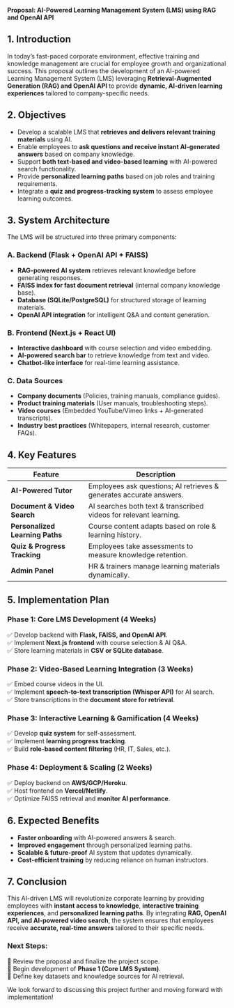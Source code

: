 **Proposal: AI-Powered Learning Management System (LMS) using RAG and OpenAI API**

## **1. Introduction**
In today’s fast-paced corporate environment, effective training and knowledge management are crucial for employee growth and organizational success. This proposal outlines the development of an AI-powered Learning Management System (LMS) leveraging **Retrieval-Augmented Generation (RAG) and OpenAI API** to provide **dynamic, AI-driven learning experiences** tailored to company-specific needs.

## **2. Objectives**
- Develop a scalable LMS that **retrieves and delivers relevant training materials** using AI.
- Enable employees to **ask questions and receive instant AI-generated answers** based on company knowledge.
- Support **both text-based and video-based learning** with AI-powered search functionality.
- Provide **personalized learning paths** based on job roles and training requirements.
- Integrate a **quiz and progress-tracking system** to assess employee learning outcomes.

## **3. System Architecture**
The LMS will be structured into three primary components:

### **A. Backend (Flask + OpenAI API + FAISS)**
- **RAG-powered AI system** retrieves relevant knowledge before generating responses.
- **FAISS index for fast document retrieval** (internal company knowledge base).
- **Database (SQLite/PostgreSQL)** for structured storage of learning materials.
- **OpenAI API integration** for intelligent Q&A and content generation.

### **B. Frontend (Next.js + React UI)**
- **Interactive dashboard** with course selection and video embedding.
- **AI-powered search bar** to retrieve knowledge from text and video.
- **Chatbot-like interface** for real-time learning assistance.

### **C. Data Sources**
- **Company documents** (Policies, training manuals, compliance guides).
- **Product training materials** (User manuals, troubleshooting steps).
- **Video courses** (Embedded YouTube/Vimeo links + AI-generated transcripts).
- **Industry best practices** (Whitepapers, internal research, customer FAQs).

## **4. Key Features**
| Feature | Description |
|---------|-------------|
| **AI-Powered Tutor** | Employees ask questions; AI retrieves & generates accurate answers. |
| **Document & Video Search** | AI searches both text & transcribed videos for relevant learning. |
| **Personalized Learning Paths** | Course content adapts based on role & learning history. |
| **Quiz & Progress Tracking** | Employees take assessments to measure knowledge retention. |
| **Admin Panel** | HR & trainers manage learning materials dynamically. |

## **5. Implementation Plan**
### **Phase 1: Core LMS Development** (4 Weeks)
✅ Develop backend with **Flask, FAISS, and OpenAI API**.  
✅ Implement **Next.js frontend** with course selection & AI Q&A.  
✅ Store learning materials in **CSV or SQLite database**.

### **Phase 2: Video-Based Learning Integration** (3 Weeks)
✅ Embed course videos in the UI.  
✅ Implement **speech-to-text transcription (Whisper API)** for AI search.  
✅ Store transcriptions in the **document store for retrieval**.

### **Phase 3: Interactive Learning & Gamification** (4 Weeks)
✅ Develop **quiz system** for self-assessment.  
✅ Implement **learning progress tracking**.  
✅ Build **role-based content filtering** (HR, IT, Sales, etc.).

### **Phase 4: Deployment & Scaling** (2 Weeks)
✅ Deploy backend on **AWS/GCP/Heroku**.  
✅ Host frontend on **Vercel/Netlify**.  
✅ Optimize FAISS retrieval and **monitor AI performance**.

## **6. Expected Benefits**
- **Faster onboarding** with AI-powered answers & search.
- **Improved engagement** through personalized learning paths.
- **Scalable & future-proof** AI system that updates dynamically.
- **Cost-efficient training** by reducing reliance on human instructors.

## **7. Conclusion**
This AI-driven LMS will revolutionize corporate learning by providing employees with **instant access to knowledge**, **interactive training experiences**, and **personalized learning paths**. By integrating **RAG, OpenAI API, and AI-powered video search**, the system ensures that employees receive **accurate, real-time answers** tailored to their specific needs.

### **Next Steps:**
📌 Review the proposal and finalize the project scope.  
📌 Begin development of **Phase 1 (Core LMS System)**.  
📌 Define key datasets and knowledge sources for AI retrieval.

We look forward to discussing this project further and moving forward with implementation!

